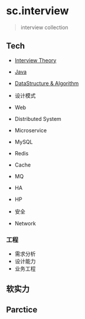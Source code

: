 # sc.interview
> interview collection
## Tech
* [Interview Theory](theory/README.md)

* [Java](java/README.md)
* [DataStructure & Algorithm](ds-algo/README.md)
* 设计模式

* Web

* Distributed System
* Microservice

* MySQL
* Redis
* Cache
* MQ

* HA
* HP
* 安全

* Network

### 工程
* 需求分析
* 设计能力
* 业务工程

## 软实力

## Parctice

